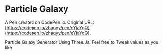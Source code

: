 # Particle Galaxy

A Pen created on CodePen.io. Original URL: [https://codepen.io/zhaqyy/pen/eYjaYqQ](https://codepen.io/zhaqyy/pen/eYjaYqQ).

Particle Galaxy Generator Using Three.Js.
Feel free to Tweak values as you like